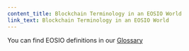 ```yaml
---
content_title: Blockchain Terminology in an EOSIO World
link_text: Blockchain Terminology in an EOSIO World
---
```


You can find EOSIO definitions in our [Glossary](https://developers.eos.io/welcome/latest/glossary/index)
